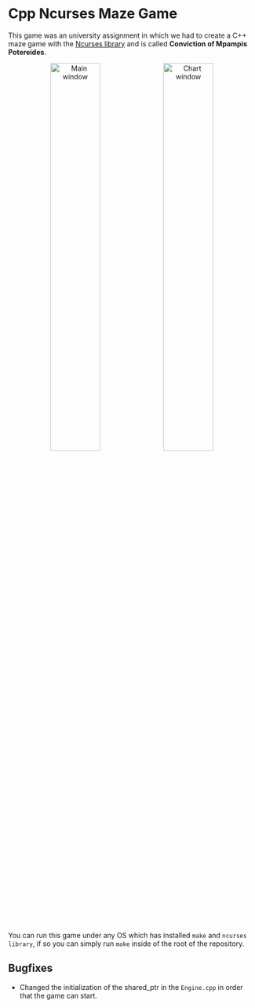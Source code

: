# Cpp Ncurses Maze Game

This game was an university assignment in which we had to create a C++ maze game with the [Ncurses library](https://invisible-island.net/ncurses/announce.html) and is called **Conviction of Mpampis Potereides**.

<div align="center">
<img src="https://github.com/AlexKintis/CppNCursesMazeGame/blob/main/Images/GameLogo.png" width="45%" alt="Main window">
<img src="https://github.com/AlexKintis/CppNCursesMazeGame/blob/main/Images/GamePlay.png" width="45%" alt="Chart window">
</div>

You can run this game under any OS which has installed `make` and `ncurses library`, if so you can simply run `make` inside of the root of the repository.

## Bugfixes 

- Changed the initialization of the shared_ptr in the `Engine.cpp` in order that the game can start.